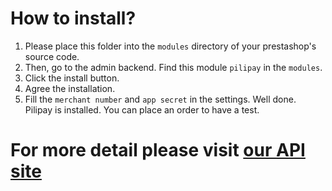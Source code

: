 # How to install?
1. Please place this folder into the `modules` directory of your prestashop's source code.
2. Then, go to the admin backend. Find this module `pilipay` in the `modules`.
3. Click the install button.
4. Agree the installation.
5. Fill the `merchant number` and `app secret` in the settings.
Well done. Pilipay is installed. You can place an order to have a test.

# For more detail please visit [our API site](http://api.pilibaba.com/doc/install-pilipay-in-prestashop.html)